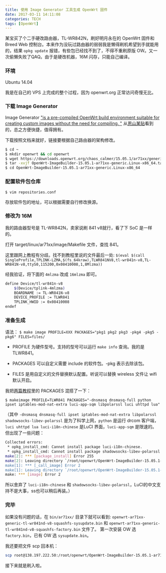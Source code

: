 ```yaml
---
title: 使用 Image Generator 工具生成 OpenWrt 固件
date: 2017-03-11 14:11:08
categories: TECH
tags: [OpenWrt]
---
```

某宝买了个二手硬改路由器，TL-WR842N，刷好明月永在的 OpenWrt 固件和 Breed Web 控制台。本来作为没玩过路由器的弱弱我是懒得刷机希望到手就能用的，结果 `opkg update` 报错，有些包已经找不到了，不得不重刷原版 OW。又一次偷懒失败了QAQ。由于是硬改机器，16M 闪存，只能自己编译。

### 环境
Ubuntu 14.04

我是在自己的 VPS 上完成的整个过程，因为 openwrt.org 正常访问奇慢无比。

### 下载 Image Generator
Image Generator ["is a pre-compiled OpenWrt build environment suitable for creating custom images without the need for compiling. "](https://wiki.openwrt.org/doc/howto/obtain.firmware.generate) 从[恩山某贴](http://www.right.com.cn/forum/thread-172507-1-1.html)看到的，总之方便快捷，值得拥有。

下载按照文档来就好，链接要根据自己路由器的架构修改。

```bash
$ cd ~
$ mkdir openwrt && cd openwrt
$ wget https://downloads.openwrt.org/chaos_calmer/15.05.1/ar71xx/generic/OpenWrt-ImageBuilder-15.05.1-ar71xx-generic.Linux-x86_64.tar.bz2
$ tar -xvjf OpenWrt-ImageBuilder-15.05.1-ar71xx-generic.Linux-x86_64.tar.bz2
$ cd OpenWrt-ImageBuilder-15.05.1-ar71xx-generic.Linux-x86_64
```

### 配置软件包仓库
`$ vim repositories.conf`

存放软件包的地址，可以根据需要自行修改换源。

### 修改为 16M
我的路由器型号是 TL-WR842N，卖家说刷 841 v8就行，看了下 SoC 是一样的。

打开 target/linux/ar71xx/image/Makefile 文件，查找 841。

这里跟网上教程有分歧。找不到教程里说的文件最后一处:
 `$(eval $(call SingleProfile,TPLINK-LZMA,$(fs_64kraw),TLWR841NV8,tl-wr841n-v8,TL-WR841N-v8,ttyS0,115200,0x08410008,1,8Mlzma))`

经我验证，将下面的 `4mlzma` 改成 `16mlzma` 即可。

```bash
define Device/tl-wr841n-v8
    $(Device/tplink-4mlzma)
    BOARDNAME := TL-WR841N-v8
    DEVICE_PROFILE := TLWR841
    TPLINK_HWID := 0x08410008
endef
```

### 准备生成
语法：
`$ make image PROFILE=XXX PACKAGES="pkg1 pkg2 pkg3 -pkg4 -pkg5 -pkg6" FILES=files/`

- PROFILE 为硬件型号。支持的型号可以运行 `make info` 查询。我的是 TLWR841。

- PACKAGES 可以自定义需要 include 的软件包。-pkg 表示去除该包。

- FILES 是用自定义的文件替换默认配置。听说可以替换 wireless 文件让 wifi 默认开启。

我把[两篇](http://www.right.com.cn/forum/thread-172507-1-1.html)[教程](http://demon.tw/hardware/image-generator-image-builder-openwrt.html)里的 PACKAGES 混搭了一下：

`$ makeimage PROFILE=TLWR841 PACKAGES="-dnsmasq dnsmasq-full python ipset iptables-mod-nat-extra luci-app-sqm libpolarssl luci uhttpd lua" `

（其中 `-dnsmasq dnsmasq-full ipset iptables-mod-nat-extra libpolarssl shadowsocks-libev-polarssl` 是为了科学上网，`python` 是运行 drcom 客户端，`luci uhttpd lua luci-i18n-chinese` 是LuCI 界面，`luci-app-sqm` 是限速的。但出现了一些问题：
```bash
Collected errors:
 * opkg_install_cmd: Cannot install package luci-i18n-chinese.
 * opkg_install_cmd: Cannot install package shadowsocks-libev-polarssl.
make[2]: *** [package_install] Error 255
make[2]: Leaving directory `/root/openwrt/OpenWrt-ImageBuilder-15.05.1-ar71xx-generic.Linux-x86_64'
make[1]: *** [_call_image] Error 2
make[1]: Leaving directory `/root/openwrt/OpenWrt-ImageBuilder-15.05.1-ar71xx-generic.Linux-x86_64'
make: *** [image] Error 2
```
所以舍弃了 `luci-i18n-chinese` 和 `shadowsocks-libev-polarssl`，LuCI的中文支持不是大事，ss也可以稍后再装。）

### 完毕
如果没有问题的话，在 `bin/ar71xx/` 目录下就可以看到:
 `openwrt-ar71xx-generic-tl-wr841nd-v8-squashfs-sysupdate.bin` 
 和 `openwrt-ar71xx-generic-tl-wr841nd-v8-squashfs-factory.bin` 文件了。
 第一次安装 OW 选 `factory.bin`，已有 OW 选 `sysupdate.bin`。

我还要把文件 scp 回本机：

```bash
scp root@138.197.222.50:/root/openwrt/OpenWrt-ImageBuilder-15.05.1-ar71xx-generic.Linux-x86_64/bin/ar71xx/openwrt-15.05.1-ar71xx-generic-tl-wr841n-v8-squashfs-sysupgrade.bin ./home/minway 
```

接下来就是刷入啦。
